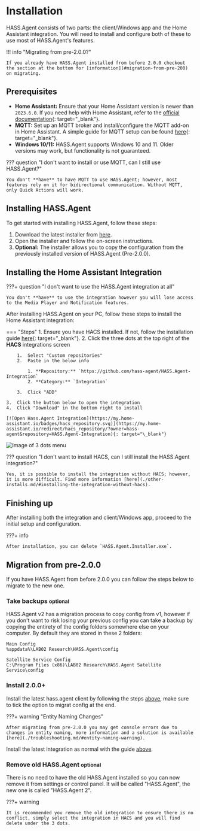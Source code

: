 # Installation

HASS.Agent consists of two parts: the client/Windows app and the Home Assistant integration. You will need to install and configure both of these to use most of HASS.Agent's features.

!!! info "Migrating from pre-2.0.0?"

    If you already have HASS.Agent installed from before 2.0.0 checkout the section at the bottom for [information](#migration-from-pre-200) on migrating.

## Prerequisites

- **Home Assistant:** Ensure that your Home Assistant version is newer than `2023.6.0`. If you need help with Home Assistant, refer to the [official documentation](https://www.home-assistant.io/installation/){: target="\_blank"}.
- **MQTT:** Set up an MQTT broker and install/configure the MQTT add-on in Home Assistant. A simple guide for MQTT setup can be found [here](https://www.youtube.com/watch?v=dqTn-Gk4Qeo){: target="\_blank"}.
- **Windows 10/11:** HASS.Agent supports Windows 10 and 11. Older versions may work, but functionality is not guaranteed.

??? question "I don't want to install or use MQTT, can I still use HASS.Agent?"

    You don't **have** to have MQTT to use HASS.Agent; however, most features rely on it for bidirectional communication. Without MQTT, only Quick Actions will work.

## Installing HASS.Agent

To get started with installing HASS.Agent, follow these steps:

1. Download the latest installer from [here](https://github.com/hass-agent/HASS.Agent/releases/latest/download/HASS.Agent.Installer.exe).
2. Open the installer and follow the on-screen instructions.
3. **Optional:** The installer allows you to copy the configuration from the previously installed version of HASS.Agent (Pre-2.0.0).

## Installing the Home Assistant Integration

???+ question "I don't want to use the HASS.Agent integration at all"

    You don't **have** to use the integration however you will lose access to the Media Player and Notification features.

After installing HASS.Agent on your PC, follow these steps to install the Home Assistant integration:

<div class="grid" markdown>

=== "Steps"
    1.  Ensure you have HACS installed. If not, follow the installation guide [here](https://hacs.xyz/docs/use/download/download/){: target="\_blank"}.
    2.  Click the three dots at the top right of the **HACS** integrations screen

        1.  Select "Custom repositories"
        2.  Paste in the below info

            1. **Repository:** `https://github.com/hass-agent/HASS.Agent-Integration`
            2. **Category:** `Integration`

        3.  Click "ADD"

    3.  Click the button below to open the integration
    4.  Click "Download" in the bottom right to install

    [![Open Hass.Agent Integration](https://my.home-assistant.io/badges/hacs_repository.svg)](https://my.home-assistant.io/redirect/hacs_repository/?owner=hass-agent&repository=HASS.Agent-Integration){: target="\_blank"}

![Image of 3 dots menu](../assets/images/screenshots/custom-repository.png)

</div>

??? question "I don't want to install HACS, can I still install the HASS.Agent integration?"

    Yes, it is possible to install the integration without HACS; however, it is more difficult. Find more information [here](./other-installs.md/#installing-the-integration-without-hacs).

## Finishing up

After installing both the integration and client/Windows app, proceed to the initial setup and configuration.

???+ info

    After installation, you can delete `HASS.Agent.Installer.exe`.

## Migration from pre-2.0.0

If you have HASS.Agent from before 2.0.0 you can follow the steps below to migrate to the new one.

### Take backups <small>optional</small>

HASS.Agent v2 has a migration process to copy config from v1, however if you don't want to risk losing your previous config you can take a backup by copying the entirety of the config folders somewhere else on your computer. By default they are stored in these 2 folders:

```
Main Config
%appdata%\LAB02 Research\HASS.Agent\config

Satellite Service Config
C:\Program Files (x86)\LAB02 Research\HASS.Agent Satellite Service\config
```

### Install 2.0.0+

Install the latest hass.agent client by following the steps [above](#installing-hassagent), make sure to tick the option to migrat config at the end.

???+ warning "Entity Naming Changes"

    After migrating from pre-2.0.0 you may get console errors due to changes in entity naming, more information and a solution is available [here](./troubleshooting.md/#entity-naming-warning).

Install the latest integration as normal with the guide [above](#installing-the-home-assistant-integration).

### Remove old HASS.Agent <small>optional</small>

There is no need to have the old HASS.Agent installed so you can now remove it from settings or control panel. It will be called "HASS.Agent", the new one is called "HASS.Agent 2".

???+ warning

    It is recommended you remove the old integration to ensure there is no conflict, simply select the integration in HACS and you will find delete under the 3 dots.
